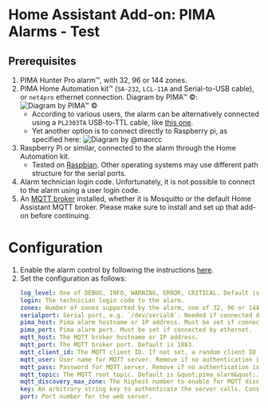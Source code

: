 # Home Assistant Add-on: PIMA Alarms - Test

## Prerequisites

1. PIMA Hunter Pro alarm&trade;, with 32, 96 or 144 zones.
1. PIMA Home Automation kit&trade; (`SA-232`, `LCL-11A` and Serial-to-USB cable), or `net4pro` ethernet connection.
   Diagram by PIMA&trade; &copy;:
   ![Diagram by PIMA&trade; &copy;](home_automation_kit.png)
   - According to various users, the alarm can be alternatively connected using a `PL2303TA` USB-to-TTL cable, like [this one](https://www.aliexpress.com/item/32345829369.html).
   - Yet another option is to connect directly to Raspberry pi, as specified here:
   ![Diagram by @maorcc](rpi_connection.png)
1. Raspberry Pi or similar, connected to the alarm through the Home Automation kit.
   - Tested on [Raspbian](https://www.raspberrypi.org/downloads/raspbian/). Other operating systems
     may use different path structure for the serial ports.
1. Alarm technician login code. Unfortunately, it is not possible to connect to the alarm using a user login code.
1. An [MQTT broker](https://www.home-assistant.io/docs/mqtt/broker/) installed,
   whether it is Mosquitto or the default Home Assistant MQTT broker. Please
   make sure to install and set up that add-on before continuing.

# Configuration

1. Enable the alarm control by following the instructions
   [here](https://github.com/deiger/Alarm#enabling-the-alarm-serial-port-or-network-connection).
1. Set the configuration as follows:
   ```yaml
   log_level: One of DEBUG, INFO, WARNING, ERROR, CRITICAL. Default is INFO.
   login: The technician login code to the alarm.
   zones: Number of zones supported by the alarm, one of 32, 96 or 144. Default is 32.
   serialport: Serial port, e.g. `/dev/serial0`. Needed if connected directly through GPIO serial.
   pima_host: Pima alarm hostname or IP address. Must be set if connected by ethernet.
   pima_port: Pima alarm port. Must be set if connected by ethernet.
   mqtt_host: The MQTT broker hostname or IP address.
   mqtt_port: The MQTT broker port. Default is 1883.
   mqtt_client_id: The MQTT client ID. If not set, a random client ID will be generated.
   mqtt_user: User name for MQTT server. Remove if no authentication is used.
   mqtt_pass: Password for MQTT server. Remove if no authentication is used.
   mqtt_topic: The MQTT root topic. Default is &quot;pima_alarm&quot;. The server will listen on topic &lt;{mqtt_topic}/command&gt; and publish to &lt;{mqtt_topic}/status&gt;.
   mqtt_discovery_max_zone: The highest number to enable for MQTT discovery (to avoid adding sensors for inoperative zones).
   key: An arbitrary string key to authenticate the server calls. Consider generating a random key using `uuid -v4`.
   port: Port number for the web server.
   ```
